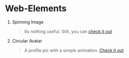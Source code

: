 # Web-Elements

1. Spinning Image
    > Its nothing useful. Still, you can [check it out](https://kaydee.github.io/Web-Elements/spinning-image/spinning-image.html)

2. Circular Avatar
    > A profile pic with a simple animation. [Check it out](https://kaydee.github.io/Web-Elements/circular-avatar/circular-avatar.html)